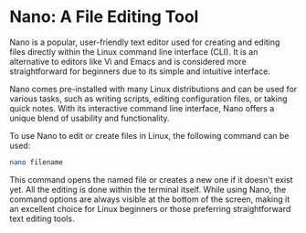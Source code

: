# Nano: A File Editing Tool 

Nano is a popular, user-friendly text editor used for creating and editing files directly within the Linux command line interface (CLI). It is an alternative to editors like Vi and Emacs and is considered more straightforward for beginners due to its simple and intuitive interface.

Nano comes pre-installed with many Linux distributions and can be used for various tasks, such as writing scripts, editing configuration files, or taking quick notes. With its interactive command line interface, Nano offers a unique blend of usability and functionality.

To use Nano to edit or create files in Linux, the following command can be used:

```bash
nano filename
```

This command opens the named file or creates a new one if it doesn't exist yet. All the editing is done within the terminal itself. While using Nano, the command options are always visible at the bottom of the screen, making it an excellent choice for Linux beginners or those preferring straightforward text editing tools.